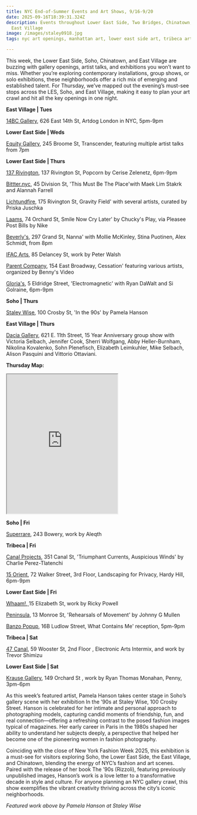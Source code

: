 ```yaml
---
title: NYC End-of-Summer Events and Art Shows, 9/16-9/20
date: 2025-09-16T18:39:31.324Z
description: Events throughout Lower East Side, Two Bridges, Chinatown, Soho and
  East Village
image: /images/staley0918.jpg
tags: nyc art openings, manhattan art, lower east side art, tribeca art, nyfw, nyfw2025, soho art, soho fashion, les fashion

---
```

This week, the Lower East Side, Soho, Chinatown, and East Village are buzzing with gallery openings, artist talks, and exhibitions you won’t want to miss. Whether you’re exploring contemporary installations, group shows, or solo exhibitions, these neighborhoods offer a rich mix of emerging and established talent.  For Thursday, we’ve mapped out the evening’s must-see stops across the LES, Soho, and East Village, making it easy to plan your art crawl and hit all the key openings in one night. 

**E﻿ast Village | Tues**

[14BC Gallery](https://www.instagram.com/14bcgallery), 626 East 14th St, Artdog London in NYC, 5pm-9pm

**L﻿ower East Side | Weds**

[E﻿quity Gallery](https://www.nyartistsequity.org/), 245 Broome St, Transcender, featuring multiple artist talks from 7pm

**L﻿ower East Side | Thurs**

[137 Rivington](https://www.instagram.com/137.rivington), 137 Rivington St, Popcorn by Cerise Zelenetz, 6pm-9pm

[Bittter.nyc](https://www.instagram.com/bitter.nyc), 45 Division St, 'This Must Be The Place'with Maek Lim Stakrk and Alannah Farrell

[Lichtundfire](https://www.lichtundfire.com/), 175 Rivington St, Gravity Field' with several artists, curated by Priska Juschka

[Laams](https:/www.instagram.cmo/laams.nyc), 74 Orchard St, Smile Now Cry Later' by Chucky's Play, via Pleasee Post Bills by Nike

[Beverly's](https://www.instagram.com/beverlysnyc), 297 Grand St, Nanna' with Mollie McKinley, Stina Puotinen, Alex Schmidt, from 8pm

[IFAC Arts](http://www.instagram.com/ifacarts), 85 Delancey St, work by Peter Walsh

[Parent Company](https://www.instagram.com/parent.company.gallery), 154 East Broadway, Cessation' featuring various artists, organized by Benny's Video

[Gloria's](https://www.gloriasprojectspace.com/events/2025/9/18/electromagnetism-opening-reception), 5 Eldridge Street, 'Electromagnetic' with Ryan DaWalt and Si Golraine, 6pm-9pm

**S﻿oho | Thurs**

[Staley Wise](https://www.staleywise.com/exhibitions/pamela-hanson), 100 Crosby St, 'In the 90s' by Pamela Hanson

**E﻿ast Village | Thurs**

[Dacia Gallery](http://www.daciagallery.com/), 621 E. 11th Street, 15 Year Anniversary group show with Victoria Selbach, Jennifer Cook, Sherri Wolfgang, Abby Heller-Burnham, Nikolina Kovalenko, Sohn Plenefisch, Elizabeth Leimkuhler, Mike Selbach, Alison Pasquini and Vittorio Ottaviani.

**T﻿hursday Map:** 

<iframe src="https://www.google.com/maps/d/u/1/embed?mid=1UEUnk2YjfRENsMi2DskDrV5wkNpprGw&ehbc=2E312F" width="60%" height="380"></iframe>

**S﻿oho | Fri** 

[Superrare](https://superrare.com/), 243 Bowery, work by Aleqth

**T﻿ribeca | Fri**

[Canal Projects](https://www.canalprojects.org/charlie-perez-tlatenchi), 351 Canal St, 'Triumphant Currents, Auspicious Winds' by Charlie Perez-Tlatenchi

[15 Orient](https://15orient.com/), 72 Walker Street, 3rd Floor, Landscaping for Privacy, Hardy Hill, 6pm-9pm

**L﻿ower East Side | Fri**

[Whaam!, ](https://www.instagram.com/whaam.whaam)15 Elizabeth St, work by Ricky Powell

[Peninsula](https://www.peninsulaartspace.com/), 13 Monroe St, 'Rehearsals of Movement' by Johnny G Mullen

[Banzo Popup](https://www.instagram.com/banzo__), 16B Ludlow Street, What Contains Me' reception, 5pm-9pm

**T﻿ribeca | Sat**

[47 Canal](https://47canal.us/exhibitions), 59 Wooster St, 2nd Floor , Electronic Arts Intermix, and work by Trevor Shimizu

**L﻿ower East Side | Sat**

[Krause Gallery](https://www.krausegallery.com), 149 Orchard St , work by Ryan Thomas Monahan, Penny, 3pm-6pm

As this week’s featured artist, Pamela Hanson takes center stage in Soho’s gallery scene with her exhibition In the ’90s at Staley Wise, 100 Crosby Street. Hanson is celebrated for her intimate and personal approach to photographing models, capturing candid moments of friendship, fun, and real connection—offering a refreshing contrast to the posed fashion images typical of magazines. Her early career in Paris in the 1980s shaped her ability to understand her subjects deeply, a perspective that helped her become one of the pioneering women in fashion photography.

Coinciding with the close of New York Fashion Week 2025, this exhibition is a must-see for visitors exploring Soho, the Lower East Side, the East Village, and Chinatown, blending the energy of NYC’s fashion and art scenes. Paired with the release of her book The ’90s (Rizzoli), featuring previously unpublished images, Hanson’s work is a love letter to a transformative decade in style and culture. For anyone planning an NYC gallery crawl, this show exemplifies the vibrant creativity thriving across the city’s iconic neighborhoods.

*F﻿eatured work above by Pamela Hanson at Staley Wise*